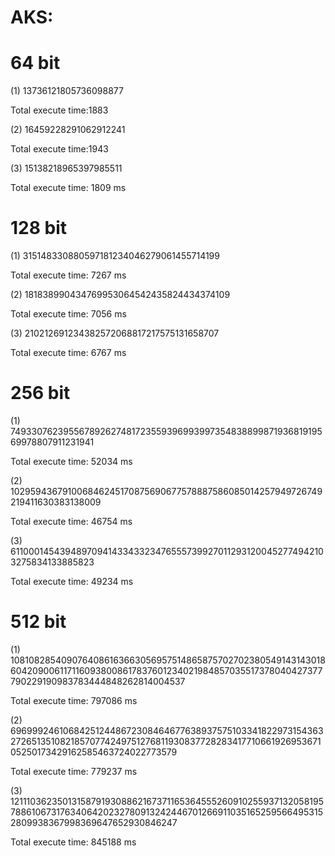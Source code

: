 # AKS:

# 64 bit 

(1)
13736121805736098877

Total execute time:1883

(2)
16459228291062912241

Total execute time:1943

(3)
15138218965397985511

Total execute time: 1809 ms

# 128 bit

(1)
315148330880597181234046279061455714199

Total execute time: 7267 ms

(2)
181838990434769953064542435824434374109

Total execute time: 7056 ms

(3)
210212691234382572068817217575131658707

Total execute time: 6767 ms

# 256 bit

(1)
74933076239556789262748172355939699399735483889987193681919569978807911231941

Total execute time: 52034 ms

(2)
102959436791006846245170875690677578887586085014257949726749219411630383138009

Total execute time: 46754 ms

(3)
61100014543948970941433433234765557399270112931200452774942103275834133885823

Total execute time: 49234 ms

# 512 bit

(1)
10810828540907640861636630569575148658757027023805491431430186042090061171160938008617837601234021984857035517378040427377790229190983783444848262814004537

Total execute time: 797086 ms

(2)
6969992461068425124486723084646776389375751033418229731543632726513510821857077424975127681193083772828341771066192695367105250173429162585463724022773579

Total execute time: 779237 ms

(3)
12111036235013158791930886216737116536455526091025593713205819578861067317634064202327809132424467012669110351652595664953152809938367998369647652930846247

Total execute time: 845188 ms